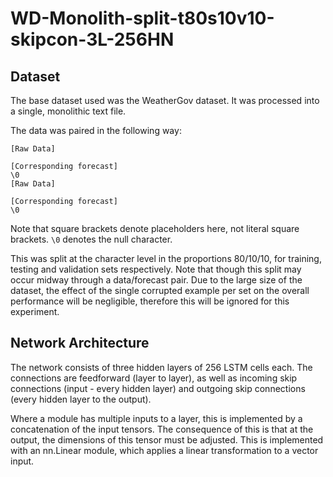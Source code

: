 # WD-Monolith-split-t80s10v10-skipcon-3L-256HN
## Dataset
The base dataset used was the WeatherGov dataset. It was processed into a single, monolithic text file.

The data was paired in the following way:

```
[Raw Data]

[Corresponding forecast]
\0
[Raw Data]

[Corresponding forecast]
\0
```

Note that square brackets denote placeholders here, not literal square brackets. `\0` denotes the null character.

This was split at the character level in the proportions 80/10/10, for training, testing and validation sets respectively.
Note that though this split may occur midway through a data/forecast pair. Due to the large size of the dataset, the effect of the single corrupted example per set on the overall performance will be negligible, therefore this will be ignored for this experiment.

## Network Architecture
The network consists of three hidden layers of 256 LSTM cells each. The connections are feedforward (layer to layer), as well as incoming skip connections (input - every hidden layer) and outgoing skip connections (every hidden layer to the output).

Where a module has multiple inputs to a layer, this is implemented by a concatenation of the input tensors.
The consequence of this is that at the output, the dimensions of this tensor must be adjusted. This is implemented with an nn.Linear module, which applies a linear transformation to a vector input.



